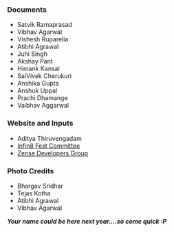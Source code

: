 ### Documents
  - Satvik Ramaprasad
  - Vibhav Agarwal
  - Vishesh Ruparelia
  - Atibhi Agrawal
  - Juhi Singh
  - Akshay Pant
  - Himank Kansal
  - SaiVivek Cherukuri
  - Anshika Gupta
  - Anshuk Uppal
  - Prachi Dhamange
  - Vaibhav Aggarwal
  
### Website and Inputs
  - Aditya Thiruvengadam
  - <a href="https://www.facebook.com/iiitb.infin8/?ref=aymt_homepage_panel" target="_blank"> Infin8 Fest Committee </a>
  - <a href="http://zense.co.in" target="_blank"> Zense Developers Group </a>
  
### Photo Credits
  - Bhargav Sridhar
  - Tejas Kotha
  - Atibhi Agrawal
  - Vibhav Agarwal


***Your name could be here next year....so come quick :P***
